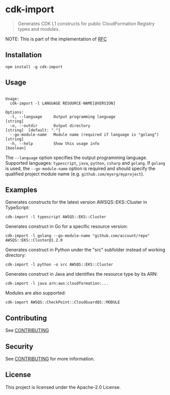 # cdk-import

> Generates CDK L1 constructs for public CloudFormation Registry types and modules.

NOTE: This is part of the implementation of [RFC](https://github.com/aws/aws-cdk-rfcs/pull/356)

## Installation

```shell
npm install -g cdk-import
```

## Usage

```shell

Usage:
  cdk-import -l LANGUAGE RESOURCE-NAME[@VERSION]

Options:
  -l, --language     Output programming language                       [string]
  -o, --outdir       Output directory                                  [string]  [default: "."]
  --go-module-name   Module name (required if language is "golang")    [string]
  -h, --help         Show this usage info                              [boolean]
```

The `--language` option specifies the output programming language. Supported
languages: `typescript`, `java`, `python`, `csharp` and `golang`. If `golang` is
used, the `--go-module-name` option is required and should specify the qualified
project module name (e.g. `github.com/myorg/myproject`).

## Examples

Generates constructs for the latest version AWSQS::EKS::Cluster in TypeScript:

```shell
cdk-import -l typescript AWSQS::EKS::Cluster
```

Generates construct in Go for a specific resource version:

```shell
cdk-import -l golang --go-module-name "github.com/account/repo" AWSQS::EKS::Cluster@1.2.0
```

Generates construct in Python under the "src" subfolder instead of working directory:

```shell
cdk-import -l python -o src AWSQS::EKS::Cluster
```

Generates construct in Java and identifies the resource type by its ARN:

```shell
cdk-import -l java arn:aws:cloudformation:...
```

Modules are also supported:

```shell
cdk-import AWSQS::CheckPoint::CloudGuardQS::MODULE
```

## Contributing

See [CONTRIBUTING](CONTRIBUTING.md)

## Security

See [CONTRIBUTING](CONTRIBUTING.md#security-issue-notifications) for more information.

## License

This project is licensed under the Apache-2.0 License.
